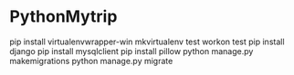 # PythonMytrip
pip install virtualenvwrapper-win
mkvirtualenv test
workon test
pip install django
pip install mysqlclient 
pip install pillow
python manage.py makemigrations
python manage.py migrate
